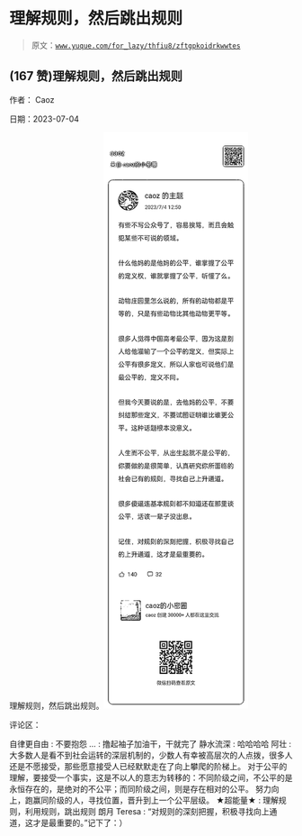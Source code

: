 # 理解规则，然后跳出规则

> 原文：[`www.yuque.com/for_lazy/thfiu8/zftgpkoidrkwwtes`](https://www.yuque.com/for_lazy/thfiu8/zftgpkoidrkwwtes)



## (167 赞)理解规则，然后跳出规则 

作者： Caoz 

日期：2023-07-04 

理解规则，然后跳出规则。![](img/1e0c8ce46ebe01c599026159fc01314f.png)  

评论区： 

自律更自由 : 不要抱怨 … : 撸起袖子加油干，干就完了 静水流深 : 哈哈哈哈 阿壮 : 大多数人是看不到社会运转的深层机制的，少数人有幸被高层次的人点拨，很多人还是不愿接受，那些愿意接受人已经默默走在了向上攀爬的阶梯上。 对于公平的理解，要接受一个事实，这是不以人的意志为转移的：不同阶级之间，不公平的是永恒存在的，是绝对的不公平；而同阶级之间，则是存在相对的公平。 努力向上，跑赢同阶级的人，寻找位置，晋升到上一个公平层级。 ★超能量★ : 理解规则，利用规则，跳出规则 朗月 Teresa : “对规则的深刻把握，积极寻找向上通道，这才是最重要的。”记下了：）